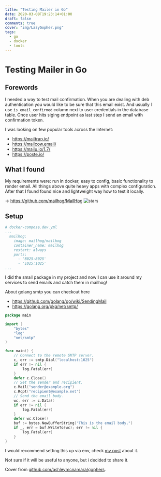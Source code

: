 ```yaml
---
title: "Testing Mailer in Go"
date: 2020-03-08T19:23:14+01:00
draft: false
comments: true
cover: "img/LazyGopher.png"
tags:
  - go
  - docker
  - tools
---
```


# Testing Mailer in Go

## Forewords

I needed a way to test mail confirmation. When you are dealing with deb authentication you would like to be sure that this email exist. And usually I use `is_email_confirmed` column next to user credentials in the database table. Once user hits siging endpoint as last step I send an email with confirmation token.

I was looking on few popular tools across the Internet: 
- https://mailtrap.io/
- https://mailcow.email/
- https://mailu.io/1.7/
- https://poste.io/

## What I found

My requirements were: run in docker, easy to config, basic functionality to render email. All things above quite heavy apps with complex configuration. After that I found found nice and lightweight way how to test it locally. 

-> https://github.com/mailhog/MailHog ![stars](https://img.shields.io/github/stars/mailhog/MailHog?style=plastic)

## Setup

```yml
# docker-compose.dev.yml
...
  mailhog:
    image: mailhog/mailhog
    container_name: mailhog
    restart: always
    ports:
      - '8025:8025'
      - '1025:1025'
...
```

I did the small package in my project and now I can use it around my services to send emails and catch them in mailhog!

About golang smtp you can checkout here 
- https://github.com/golang/go/wiki/SendingMail
- https://golang.org/pkg/net/smtp/

```go
package main

import (
	"bytes"
	"log"
	"net/smtp"
)

func main() {
    // Connect to the remote SMTP server.
	c, err := smtp.Dial("localhost:1025")
	if err != nil {
		log.Fatal(err)
	}
	defer c.Close()
	// Set the sender and recipient.
	c.Mail("sender@example.org")
	c.Rcpt("recipient@example.net")
	// Send the email body.
	wc, err := c.Data()
	if err != nil {
		log.Fatal(err)
	}
	defer wc.Close()
	buf := bytes.NewBufferString("This is the email body.")
	if _, err = buf.WriteTo(wc); err != nil {
		log.Fatal(err)
	}
}
```

I would recommend setting this up via env, check [my post](/posts/flexible-env-in-go/) about it.

Not sure if it will be useful to anyone, but i decided to share it.

Cover from [github.com/ashleymcnamara/gophers](https://github.com/ashleymcnamara/gophers).